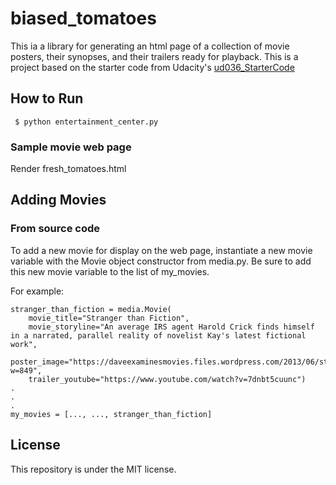 # biased_tomatoes
This ia a library for generating an html page of a collection of movie posters, their synopses, and their trailers ready for playback. This is a project based on the starter code from Udacity's [ud036_StarterCode](https://github.com/udacity/ud036_StarterCode.git)


## How to Run
```
 $ python entertainment_center.py
```
### Sample movie web page

Render fresh_tomatoes.html

## Adding Movies

### From source code

To add a new movie for display on the web page, instantiate a new movie variable with the Movie object constructor from media.py. Be sure to add this new movie variable to the list of my_movies.

For example:
```
stranger_than_fiction = media.Movie(
    movie_title="Stranger than Fiction",
    movie_storyline="An average IRS agent Harold Crick finds himself in a narrated, parallel reality of novelist Kay's latest fictional work",
    poster_image="https://daveexaminesmovies.files.wordpress.com/2013/06/strangerfictionposter.jpg?w=849",
    trailer_youtube="https://www.youtube.com/watch?v=7dnbt5cuunc")
.
.
.
my_movies = [..., ..., stranger_than_fiction]
```

## License
This repository is under the MIT license.
